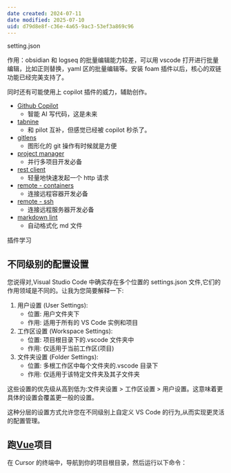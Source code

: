 ```yaml
---
date created: 2024-07-11
date modified: 2025-07-10
uid: d79d8e8f-c36e-4a65-9ac3-53ef3a869c96
---
```


setting.json

作用：obsidian 和 logseq 的批量编辑能力较差，可以用 vscode 打开进行批量编辑，比如正则替换，yaml 区的批量编辑等。安装 foam 插件以后，核心的双链功能已经完美支持了。

同时还有可能使用上 copilot 插件的威力，辅助创作。

- [Github Copilot](Github%20Copilot)
	- 智能 AI 写代码，这是未来
- [tabnine](tabnine)
	- 和 pilot 互补，但感觉已经被 copilot 秒杀了。
- [gitlens](gitlens)
	- 图形化的 git 操作有时候就是方便
- [project manager](project%20manager)
	- 并行多项目开发必备
- [rest client](rest%20client)
	- 轻量地快速发起一个 http 请求
- [remote - containers](remote%20-%20containers)
	- 连接远程容器开发必备
- [remote - ssh](remote%20-%20ssh)
	- 连接远程服务器开发必备
- [markdown lint](markdown%20lint)
	- 自动格式化 md 文件

插件学习

## 不同级别的配置设置

您说得对,Visual Studio Code 中确实存在多个位置的 settings.json 文件,它们的作用领域是不同的。让我为您简要解释一下:

1. 用户设置 (User Settings):
    - 位置: 用户文件夹下
    - 作用: 适用于所有的 VS Code 实例和项目
2. 工作区设置 (Workspace Settings):
    - 位置: 项目根目录下的.vscode 文件夹中
    - 作用: 仅适用于当前工作区(项目)
3. 文件夹设置 (Folder Settings):
    - 位置: 多根工作区中每个文件夹的.vscode 目录下
    - 作用: 仅适用于该特定文件夹及其子文件夹

这些设置的优先级从高到低为:文件夹设置 > 工作区设置 > 用户设置。这意味着更具体的设置会覆盖更一般的设置。

这种分层的设置方式允许您在不同级别上自定义 VS Code 的行为,从而实现更灵活的配置管理。

## 跑[Vue](Vue)项目

在 Cursor 的终端中，导航到你的项目根目录，然后运行以下命令：
